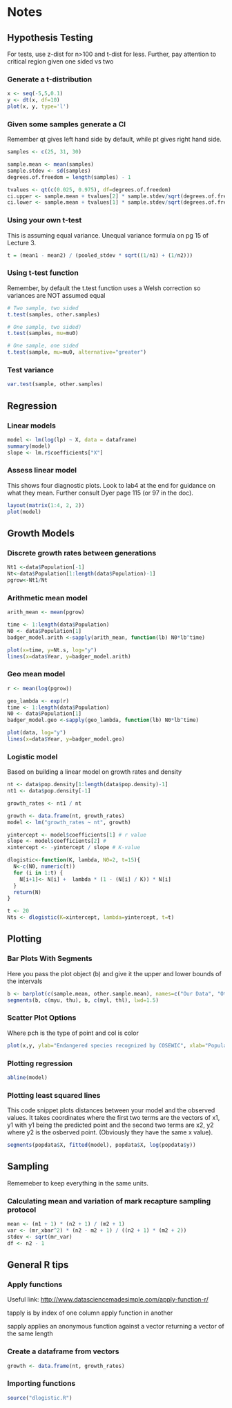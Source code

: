 # Notes

## Hypothesis Testing

For tests, use z-dist for n>100 and t-dist for less.
Further, pay attention to critical region given one sided vs two 

### Generate a t-distribution

```R
x <- seq(-5,5,0.1)
y <- dt(x, df=10)
plot(x, y, type='l')
```

### Given some samples generate a CI

Remember qt gives left hand side by default, while pt gives right hand side.

```R
samples <- c(25, 31, 30)

sample.mean <- mean(samples)
sample.stdev <- sd(samples)
degrees.of.freedom = length(samples) - 1

tvalues <- qt(c(0.025, 0.975), df=degrees.of.freedom)
ci.upper <- sample.mean + tvalues[2] * sample.stdev/sqrt(degrees.of.freedom + 1)
ci.lower <- sample.mean + tvalues[1] * sample.stdev/sqrt(degrees.of.freedom + 1) 
```

### Using your own t-test

This is assuming equal variance. Unequal variance formula on pg 15 of Lecture 3. 
```R
t = (mean1 - mean2) / (pooled_stdev * sqrt((1/n1) + (1/n2)))
```

### Using t-test function

Remember, by default the t.test function uses a Welsh correction so variances are NOT assumed equal

```R
# Two sample, two sided
t.test(samples, other.samples)

# One sample, two sided)
t.test(samples, mu=mu0)

# One sample, one sided
t.test(sample, mu=mu0, alternative="greater")
```

### Test variance

```R
var.test(sample, other.samples)
```

## Regression

### Linear models

```R
model <- lm(log(lp) ~ X, data = dataframe)
summary(model)
slope <- lm.r$coefficients["X"]
```

### Assess linear model

This shows four diagnostic plots. Look to lab4 at the end for guidance on what they mean. Further consult Dyer page 115 (or 97 in the doc).

```R
layout(matrix(1:4, 2, 2))
plot(model)
```

## Growth Models

### Discrete growth rates between generations

```R
Nt1 <-data$Population[-1]
Nt<-data$Population[1:length(data$Population)-1]
pgrow<-Nt1/Nt
```

### Arithmetic mean model

```R
arith_mean <- mean(pgrow)

time <- 1:length(data$Population)
N0 <- data$Population[1]
badger_model.arith <-sapply(arith_mean, function(lb) N0*lb^time)

plot(x=time, y=Nt.s, log="y")
lines(x=data$Year, y=badger_model.arith)
```

### Geo mean model

```R
r <- mean(log(pgrow))

geo_lambda <- exp(r)
time <- 1:length(data$Population)
N0 <- data$Population[1]
badger_model.geo <-sapply(geo_lambda, function(lb) N0*lb^time)

plot(data, log="y")
lines(x=data$Year, y=badger_model.geo)
```

### Logistic model

Based on building a linear model on growth rates and density

```R
nt <- data$pop.density[1:length(data$pop.density)-1]
nt1 <- data$pop.density[-1]

growth_rates <- nt1 / nt

growth <- data.frame(nt, growth_rates)
model <- lm("growth_rates ~ nt", growth)

yintercept <- model$coefficients[1] # r value
slope <- model$coefficients[2] # 
xintercept <- -yintercept / slope # K-value

dlogistic<-function(K, lambda, N0=2, t=15){ 
  N<-c(N0, numeric(t))
  for (i in 1:t) {
    N[i+1]<- N[i] +  lambda * (1 - (N[i] / K)) * N[i]
  } 
  return(N) 
}

t <- 20
Nts <- dlogistic(K=xintercept, lambda=yintercept, t=t)
```

## Plotting

### Bar Plots With Segments
Here you pass the plot object (b) and give it the upper and lower bounds of the intervals

```R 
b <- barplot(c(sample.mean, other.sample.mean), names=c("Our Data", "Other Team's Data"), ylab="Yellow Beans per 30 ml", xlab='Groups')
segments(b, c(myu, thu), b, c(myl, thl), lwd=1.5)
```

### Scatter Plot Options

Where pch is the type of point and col is color
```R
plot(x,y, ylab="Endangered species recognized by COSEWIC", xlab="Population of Canada", pch=20, col="red")
```

### Plotting regression

```R
abline(model)
```

### Plotting least squared lines

This code snippet plots distances between your model and the observed values. It takes coordinates where the first two terms are the vectors of x1, y1 with y1 being the predicted point and the second two terms are x2, y2 where y2 is the osberved point. (Obviously they have the same x value).

```R
segments(popdata$X, fitted(model), popdata$X, log(popdata$y))
```

## Sampling

Rememeber to keep everything in the same units.

### Calculating mean and variation of mark recapture sampling protocol

```R
mean <- (m1 + 1) * (n2 + 1) / (m2 + 1)
var <- (mr_xbar^2) * (n2 - m2 + 1) / ((n2 + 1) * (m2 + 2))
stdev <- sqrt(mr_var)
df <- n2 - 1
```

## General R tips

### Apply functions

Useful link: http://www.datasciencemadesimple.com/apply-function-r/

tapply is by index of one column apply function in another

sapply applies an anonymous function against a vector returning a vector of the same length

### Create a dataframe from vectors

```R
growth <- data.frame(nt, growth_rates)
```

### Importing functions

```R
source("dlogistic.R")
```
